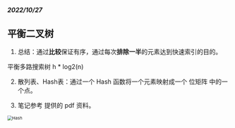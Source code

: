##### 2022/10/27

## 平衡二叉树

1. 总结：通过**比较**保证有序，通过每次**排除一半**的元素达到快速索引的目的。

平衡多路搜索树 h * log2(n)

2. 散列表、Hash表：通过一个 Hash 函数将一个元素映射成一个 位矩阵 中的一个点。

3. 笔记参考 提供的 pdf 资料。

<img src="https://jzh119.oss-cn-beijing.aliyuncs.com/img/Hash.png" alt="Hash" style="zoom:67%;" />
